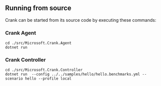 ## Running from source

Crank can be started from its source code by executing these commands:

### Crank Agent

```
cd ./src/Microsoft.Crank.Agent
dotnet run
```

### Crank Controller

```
cd ./src/Microsoft.Crank.Controller
dotnet run  --config ../../samples/hello/hello.benchmarks.yml --scenario hello --profile local
```
